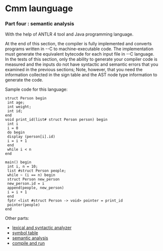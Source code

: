 # Cmm launguage 
### Part four : semantic analysis

With the help of ANTLR 4 tool and Java programming language.

At the end of this section, the compiler is fully implemented and converts programs written in --C to machine-executable code. The implementation must generate the equivalent bytecode for each input file in --C language. In the tests of this section, only the ability to generate your compiler code is measured and the inputs do not have syntactic and semantic errors that you examined in the previous sections; Note, however, that you need the information collected in the sign table and the AST node type information to generate the code.

Sample code for this language:

```
struct Person begin
 int age;
 int weight;
 int id;
end
void print_id(list# struct Person person) begin
 int i
 i = 0
 do begin
 display (person[i].id)
 i = i + 1
 end
 while i < n 
end
 
main() begin
 int i, n = 10;
 list #struct Person people;
 while ~ (i == n) begin
 struct Person new_person
 new_person.id = i
 append(people, new_person)
 i = i + 1
 end
 fptr <list #struct Person -> void> pointer = print_id
 pointer(people)
end

```

Other parts:
- [lexical and syntactic analyzer](https://www.google.com)
- [symbol table](https://www.google.com)
- [semantic analysis](https://www.google.com)
- [compile and run](https://www.google.com)

